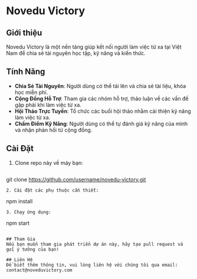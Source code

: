 # Novedu Victory

## Giới thiệu
Novedu Victory là một nền tảng giúp kết nối người làm việc từ xa tại Việt Nam để chia sẻ tài nguyên học tập, kỹ năng và kiến thức.

## Tính Năng
- **Chia Sẻ Tài Nguyên**: Người dùng có thể tải lên và chia sẻ tài liệu, khóa học miễn phí.
- **Cộng Đồng Hỗ Trợ**: Tham gia các nhóm hỗ trợ, thảo luận về các vấn đề gặp phải khi làm việc từ xa.
- **Hội Thảo Trực Tuyến**: Tổ chức các buổi hội thảo nhằm cải thiện kỹ năng làm việc từ xa.
- **Chấm Điểm Kỹ Năng**: Người dùng có thể tự đánh giá kỹ năng của mình và nhận phản hồi từ cộng đồng.

## Cài Đặt
1. Clone repo này về máy bạn:
   ```
git clone https://github.com/username/novedu-victory.git
   ```
2. Cài đặt các phụ thuộc cần thiết:
   ```
npm install
   ```
3. Chạy ứng dụng:
   ```
npm start
   ```

## Tham Gia
Nếu bạn muốn tham gia phát triển dự án này, hãy tạo pull request và gửi ý tưởng của bạn!

## Liên Hệ
Để biết thêm thông tin, vui lòng liên hệ với chúng tôi qua email: contact@noveduvictory.com

